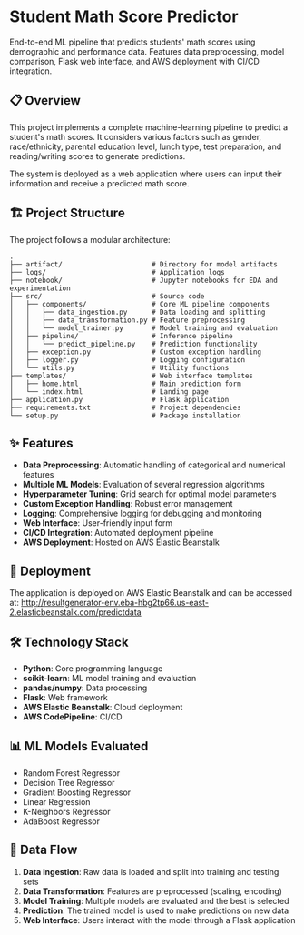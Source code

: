 # Student Math Score Predictor

End-to-end ML pipeline that predicts students' math scores using demographic and performance data. Features data preprocessing, model comparison, Flask web interface, and AWS deployment with CI/CD integration.


## 📋 Overview

This project implements a complete machine-learning pipeline to predict a student's math scores. It considers various factors such as gender, race/ethnicity, parental education level, lunch type, test preparation, and reading/writing scores to generate predictions.

The system is deployed as a web application where users can input their information and receive a predicted math score.

## 🏗️ Project Structure

The project follows a modular architecture:

```
.
├── artifact/                      # Directory for model artifacts
├── logs/                          # Application logs
├── notebook/                      # Jupyter notebooks for EDA and experimentation
├── src/                           # Source code
│   ├── components/                # Core ML pipeline components
│   │   ├── data_ingestion.py      # Data loading and splitting
│   │   ├── data_transformation.py # Feature preprocessing
│   │   └── model_trainer.py       # Model training and evaluation
│   ├── pipeline/                  # Inference pipeline
│   │   └── predict_pipeline.py    # Prediction functionality
│   ├── exception.py               # Custom exception handling
│   ├── logger.py                  # Logging configuration
│   └── utils.py                   # Utility functions
├── templates/                     # Web interface templates
│   ├── home.html                  # Main prediction form
│   └── index.html                 # Landing page
├── application.py                 # Flask application
├── requirements.txt               # Project dependencies
└── setup.py                       # Package installation
```

## ✨ Features

- **Data Preprocessing**: Automatic handling of categorical and numerical features
- **Multiple ML Models**: Evaluation of several regression algorithms
- **Hyperparameter Tuning**: Grid search for optimal model parameters
- **Custom Exception Handling**: Robust error management
- **Logging**: Comprehensive logging for debugging and monitoring
- **Web Interface**: User-friendly input form
- **CI/CD Integration**: Automated deployment pipeline
- **AWS Deployment**: Hosted on AWS Elastic Beanstalk

## 🚀 Deployment

The application is deployed on AWS Elastic Beanstalk and can be accessed at:
http://resultgenerator-env.eba-hbg2tp66.us-east-2.elasticbeanstalk.com/predictdata

## 🛠️ Technology Stack

- **Python**: Core programming language
- **scikit-learn**: ML model training and evaluation
- **pandas/numpy**: Data processing
- **Flask**: Web framework
- **AWS Elastic Beanstalk**: Cloud deployment
- **AWS CodePipeline**: CI/CD

## 📊 ML Models Evaluated

- Random Forest Regressor
- Decision Tree Regressor
- Gradient Boosting Regressor
- Linear Regression
- K-Neighbors Regressor
- AdaBoost Regressor

## 🔄 Data Flow

1. **Data Ingestion**: Raw data is loaded and split into training and testing sets
2. **Data Transformation**: Features are preprocessed (scaling, encoding)
3. **Model Training**: Multiple models are evaluated and the best is selected
4. **Prediction**: The trained model is used to make predictions on new data
5. **Web Interface**: Users interact with the model through a Flask application

